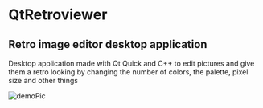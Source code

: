 # QtRetroviewer
## Retro image editor desktop application

Desktop application made with Qt Quick and C++ to edit pictures and give them a retro looking by changing the number of colors, the palette, pixel size and other things

![demoPic](https://github.com/user-attachments/assets/30ff9857-af34-49d9-9aad-441e5b7abf18)
